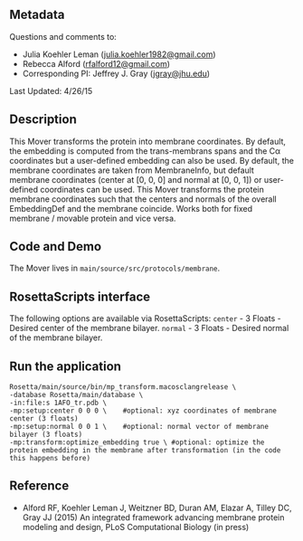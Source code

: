 ## Metadata

Questions and comments to:

- Julia Koehler Leman (julia.koehler1982@gmail.com)
- Rebecca Alford (rfalford12@gmail.com)
- Corresponding PI: Jeffrey J. Gray (jgray@jhu.edu)

Last Updated: 4/26/15

## Description

This Mover transforms the protein into membrane coordinates. By default, the embedding is computed from the trans-membrans spans and the Cα coordinates but a user-defined embedding can also be used. By default, the membrane coordinates are taken from MembraneInfo, but default membrane coordinates (center at [0, 0, 0] and normal at [0, 0, 1]) or user-defined coordinates can be used. This Mover  transforms the protein membrane coordinates such that the centers and normals of the overall EmbeddingDef and the membrane coincide. Works both for fixed membrane / movable protein and vice versa. 

## Code and Demo

The Mover lives in `main/source/src/protocols/membrane`.

## RosettaScripts interface

The following options are available via RosettaScripts:
`center` - 3 Floats - Desired center of the membrane bilayer.
`normal` - 3 Floats - Desired normal of the membrane bilayer.

## Run the application

```
Rosetta/main/source/bin/mp_transform.macosclangrelease \
-database Rosetta/main/database \
-in:file:s 1AFO_tr.pdb \
-mp:setup:center 0 0 0 \	#optional: xyz coordinates of membrane center (3 floats)
-mp:setup:normal 0 0 1 \ 	#optional: normal vector of membrane bilayer (3 floats)
-mp:transform:optimize_embedding true \ #optional: optimize the protein embedding in the membrane after transformation (in the code this happens before)
```

## Reference

* Alford RF, Koehler Leman J, Weitzner BD, Duran AM, Elazar A, Tilley DC, Gray JJ (2015) An integrated framework advancing membrane protein modeling and design, PLoS Computational Biology (in press)

